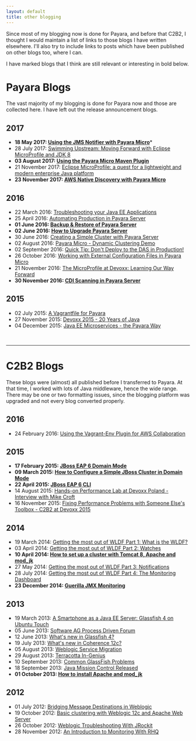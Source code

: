 ```yaml
---
layout: default
title: other blogging
---
```



Since most of my blogging now is done for Payara, and before that C2B2, I thought I would maintain a list of links to those blogs I have written elsewhere. I'll also try to include links to posts which have been published on other blogs too, where I can.

I have marked blogs that I think are still relevant or interesting in bold below.

# Payara Blogs
The vast majority of my blogging is done for Payara now and those are collected here. I have left out the release announcement blogs.

## 2017
* **18 May 2017: [Using the JMS Notifier with Payara Micro](http://blog.payara.fish/using-the-jms-notifier-with-payara-micro)***
* 28 July 2017: [Swimming Upstream: Moving Forward with Eclipse MicroProfile and JDK 8](http://blog.payara.fish/swimming-upstream-moving-forward-with-eclipse-microprofile-and-jdk-8)
* **03 August 2017: [Using the Payara Micro Maven Plugin](http://blog.payara.fish/using-the-payara-micro-maven-plugin)**
* 21 November 2017: [Eclipse MicroProfile: a quest for a lightweight and modern enterprise Java platform](http://blog.payara.fish/eclipse-microprofile-a-quest-for-a-lightweight-and-modern-enterprise-java-platform)
* **23 November 2017: [AWS Native Discovery with Payara Micro](http://blog.payara.fish/aws-native-discovery-with-payara-micro)**

## 2016
* 22 March 2016: [Troubleshooting your Java EE Applications](http://blog.payara.fish/troubleshooting-your-java-ee-applications)
* 25 April 2016: [Automating Production in Payara Server](http://blog.payara.fish/automating-production-in-payara-server)
* **01 June 2016: [Backup & Restore of Payara Server](http://blog.payara.fish/backup-restore-of-payara-server)**
* **02 June 2016: [How to Upgrade Payara Server](http://blog.payara.fish/how-to-upgrade-payara-server)**
* 30 June 2016: [Creating a Simple Cluster with Payara Server](http://blog.payara.fish/creating-a-simple-cluster-with-payara-server)
* 02 August 2016: [Payara Micro - Dynamic Clustering Demo](http://blog.payara.fish/payara-micro-dynamic-clustering-demo)
* 02 September 2016: [Quick Tip: Don't Deploy to the DAS in Production!](http://blog.payara.fish/payara-server-in-production-quick-tip)
* 26 October 2016: [Working with External Configuration Files in Payara Micro](http://blog.payara.fish/working-with-external-configuration-files-in-payara-micro)
* 21 November 2016: [The MicroProfile at Devoxx: Learning Our Way Forward](http://blog.payara.fish/the-microprofile-at-devoxx-learning-our-way-forward)
* **30 November 2016: [CDI Scanning in Payara Server](http://blog.payara.fish/cdi-scanning-in-payara-server)**

## 2015
* 02 July 2015: [A Vagrantfile for Payara](http://blog.payara.fish/a-vagrantfile-for-payara-server)
* 27 November 2015: [Devoxx 2015 - 20 Years of Java](http://blog.payara.fish/devoxx-2015-20-years-of-java)
* 04 December 2015: [Java EE Microservices - the Payara Way](http://blog.payara.fish/java-ee-microservices-the-payara-way)

&nbsp;

----  

# C2B2 Blogs
These blogs were (almost) all published before I transferred to Payara. At that time, I worked with lots of Java middleware, hence the wide range. There may be one or two formatting issues, since the blogging platform was upgraded and not every blog converted properly.

## 2016
* 24 February 2016: [Using the Vagrant-Env Plugin for AWS Collaboration](http://blog.c2b2.co.uk/2016/02/using-vagrant-env-plugin-for-aws.html)

## 2015
* **17 February 2015: [JBoss EAP 6 Domain Mode](http://blog.c2b2.co.uk/2015/02/jboss-eap-6-domain-mode.html)**
* **09 March 2015: [How to Configure a Simple JBoss Cluster in Domain Mode](http://blog.c2b2.co.uk/2015/03/how-to-configure-simple-jboss-cluster.html)**
* **22 April 2015: [JBoss EAP 6 CLI](http://blog.c2b2.co.uk/2015/04/jboss-eap-6-cli.html)**
* 14 August 2015: [Hands-on Performance Lab at Devoxx Poland - Interview with Mike Croft](http://blog.c2b2.co.uk/2015/08/mike-croft-at-devoxx-poland.html)
* 16 November 2015: [Fixing Performance Problems with Someone Else's Toolbox - C2B2 at Devoxx 2015](http://blog.c2b2.co.uk/2015/11/fixing-performance-problems-with.html)

## 2014
* 19 March 2014: [Getting the most out of WLDF Part 1: What is the WLDF?](http://blog.c2b2.co.uk/2014/03/getting-most-out-of-wldf-part-1-what-is.html)
* 03 April 2014: [Getting the most out of WLDF Part 2: Watches](http://blog.c2b2.co.uk/2014/04/getting-most-out-of-wldf-part-2-watches.html)
* **10 April 2014: [How to set up a cluster with Tomcat 8, Apache and mod_jk](http://blog.c2b2.co.uk/2014/04/how-to-set-up-cluster-with-tomcat-8.html)**
* 27 May 2014: [Getting the most out of WLDF Part 3: Notifications](http://blog.c2b2.co.uk/2014/05/getting-most-out-of-wldf-part-3.html)
* 28 July 2014: [Getting the most out of WLDF Part 4: The Monitoring Dashboard](http://blog.c2b2.co.uk/2014/07/getting-most-out-of-wldf-part-4.html)
* **23 December 2014: [Guerilla JMX Monitoring](http://blog.c2b2.co.uk/2014/12/guerilla-jmx-monitoring.html)**

## 2013
* 19 March 2013: [A Smartphone as a Java EE Server: Glassfish 4 on Ubuntu Touch](http://blog.c2b2.co.uk/2013/03/a-smartphone-as-jee-server-glassfish-on.html)
* 05 June 2013: [Software AG Process Driven Forum](http://blog.c2b2.co.uk/2013/06/software-ag-process-driven-forum.html)
* 12 June 2013: [What's new in Glassfish 4?](http://blog.c2b2.co.uk/2013/06/whats-new-in-glassfish-4.html)
* 19 July 2013: [What's new in Coherence 12c?](http://blog.c2b2.co.uk/2013/07/whats-new-in-coherence-12c.html)
* 05 August 2013: [Weblogic Service Migration](http://blog.c2b2.co.uk/2013/08/weblogic-service-migration.html)
* 29 August 2013: [Terracotta In-Genius](http://blog.c2b2.co.uk/2013/08/terracotta-in-genius.html)
* 10 September 2013: [Common GlassFish Problems](http://blog.c2b2.co.uk/2013/09/common-glassfish-problems.html)
* 18 September 2013: [Java Mission Control Released](http://blog.c2b2.co.uk/2013/09/java-mission-control-released.html)
* **01 October 2013: [How to install Apache and mod\_jk](http://blog.c2b2.co.uk/2013/10/how-to-install-apache-and-modjk.html)**

## 2012
* 01 July 2012: [Bridging Message Destinations in Weblogic](http://blog.c2b2.co.uk/2013/01/bridging-message-destinations-in.html)
* 19 October 2012: [Basic clustering with Weblogic 12c and Apache Web Server](http://blog.c2b2.co.uk/2012/10/basic-clustering-with-weblogic-12c-and.html)
* 26 October 2012: [Weblogic Troubleshooting With JRockit](http://blog.c2b2.co.uk/2012/10/weblogic-troubleshooting-with-jrockit.html)
* 28 November 2012: [An Introduction to Monitoring With RHQ](http://blog.c2b2.co.uk/2012/11/an-introduction-to-monitoring-with-rhq.html)

